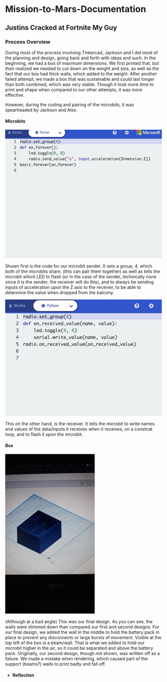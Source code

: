 # Mission-to-Mars-Documentation

## Justins Cracked at Fortnite My Guy


### Process Overview



During most of the process involving Tinkercad, Jackson and I did most of the planning and design, going back and forth with ideas and such. In the beginning, we had a box of maximum dimensions. We first printed that, but then realized we needed to cut down on the weight and size, as well as the fact that our box had thick walls, which added to the weight. 
After another failed attempt, we made a box that was sustainable and could last longer than both combined, which was very stable. Though it took more time to print and shape when compared to our other attempts, it was more effective.

However, during the coding and pairing of the microbits, it was spearheaded by Jackson and Alex. 


#### Microbits

![esfd](unnamename1.jpg)

Shown first is the code for our microbit sender. It sets a group, 4, which both of the microbits share. (this can pair them together) as well as tells the microbit which LED to flash (or in the case of the sender, technically none since it is the sender, the receiver will do this), and to always be sending inputs of acceleration upon the Z axis to the receiver, to be able to determine the value when dropped from the balcony. 

![rhgkfhf](unnamename.jpg)

This on the other hand, is the receiver. It tells the microbit to write names and values of the data/inputs it receives when it receives, on a constnat loop, and to flash it upon the microbit.


#### Box 

![dfgh](hjrgjrg.jpeg)
 
(Although at a bad angle) This was our final design. As you can see, the walls were slimmed down than compared our first and second designs. For our final design, we added the wall in the middle to hold the battery pack in place to prevent any disconnects or large bursts of movement. Visible at the top left of the box is a beam/wall. That is what we added to hold our microbit higher in the air, so it could be separated and above the battery pack. Originally, our second design, though not shown, was written off as a failure. We made a mistake when rendering, which caused part of the support (beams?) walls to print badly and fall off. 
 
* #### Reflection
